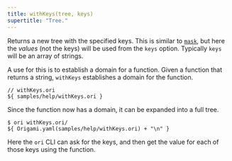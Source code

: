 ```yaml
---
title: withKeys(tree, keys)
supertitle: "Tree."
---
```


Returns a new tree with the specified keys. This is similar to [`mask`](mask.html), but here the _values_ (not the keys) will be used from the `keys` option. Typically `keys` will be an array of strings.

A use for this is to establish a domain for a function. Given a function that returns a string, `withKeys` establishes a domain for the function.

```ori
// withKeys.ori
${ samples/help/withKeys.ori }
```

Since the function now has a domain, it can be expanded into a full tree.

```console
$ ori withKeys.ori/
${ Origami.yaml(samples/help/withKeys.ori) + "\n" }
```

Here the `ori` CLI can ask for the keys, and then get the value for each of those keys using the function.
